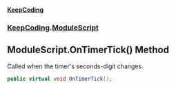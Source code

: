 #### [KeepCoding](index.md 'index')
### [KeepCoding](KeepCoding.md 'KeepCoding').[ModuleScript](ModuleScript.md 'KeepCoding.ModuleScript')
## ModuleScript.OnTimerTick() Method
Called when the timer's seconds-digit changes.  
```csharp
public virtual void OnTimerTick();
```
